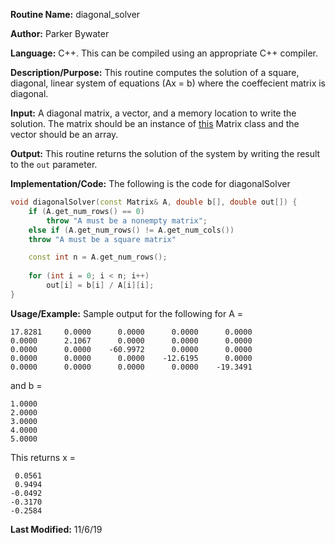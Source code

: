 **Routine Name:** diagonal_solver 

**Author:** Parker Bywater

**Language:** C++. This can be compiled using an appropriate C++ compiler. 

**Description/Purpose:** This routine computes the solution of a square, diagonal, 
linear system of equations (Ax = b) where the coeffecient matrix is diagonal.  

**Input:** A diagonal matrix, a vector, and a memory location to write the solution. The matrix 
should be an instance of [this](./Matrix.cpp) Matrix class
and the vector should be an array. 
 
**Output:** This routine returns the solution of the system by writing the result to the `out` 
parameter.

**Implementation/Code:** The following is the code for diagonalSolver
```C++ 
void diagonalSolver(const Matrix& A, double b[], double out[]) {
    if (A.get_num_rows() == 0)
        throw "A must be a nonempty matrix";
    else if (A.get_num_rows() != A.get_num_cols()) 
	throw "A must be a square matrix"

    const int n = A.get_num_rows(); 
    
    for (int i = 0; i < n; i++)
        out[i] = b[i] / A[i][i];
}
```

**Usage/Example:** Sample output for the following for A = 
    
    17.8281	    0.0000	    0.0000	    0.0000	    0.0000	
    0.0000	    2.1067	    0.0000	    0.0000	    0.0000	
    0.0000	    0.0000	  -60.9972	    0.0000	    0.0000	
    0.0000	    0.0000	    0.0000	  -12.6195	    0.0000	
    0.0000	    0.0000	    0.0000	    0.0000	  -19.3491	  

and b = 
    
    1.0000
    2.0000
    3.0000
    4.0000
    5.0000

This returns x = 

     0.0561
     0.9494
    -0.0492
    -0.3170
    -0.2584 

**Last Modified:** 11/6/19
